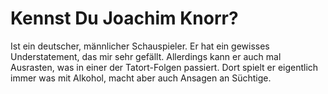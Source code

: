 # Kennst Du Joachim Knorr?
Ist ein deutscher, männlicher Schauspieler. Er hat ein gewisses Understatement, das mir sehr gefällt. Allerdings kann er auch mal Ausrasten, was in einer der Tatort-Folgen passiert. Dort spielt er eigentlich immer was mit Alkohol, macht aber auch Ansagen an Süchtige.
